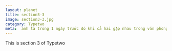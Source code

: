 ```yaml
---
layout: planet
title: section3-3
image: section3-3.jpg
category: Typetwo
meta:  anh ta trong 1 ngày trước đó khi cả hai gặp nhau trong văn phòng. Yoo Jang Ho đã lấ
---
```

This is section 3 of Typetwo
